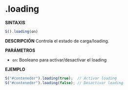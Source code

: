 # .loading

**SINTAXIS**
```javascript
S().loading(on)
```

**DESCRIPCIÓN**
Controla el estado de carga/loading.

**PARÁMETROS**
- `on`: Booleano para activar/desactivar el loading

**EJEMPLO**
```javascript
S("#contenedor").loading(true);  // Activar loading
S("#contenedor").loading(false); // Desactivar loading
```